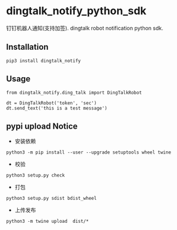 # dingtalk_notify_python_sdk
钉钉机器人通知(支持加签). dingtalk robot notification python sdk.

## Installation

```
pip3 install dingtalk_notify
```

## Usage

```
from dingtalk_notify.ding_talk import DingTalkRobot

dt = DingTalkRobot('token', 'sec')
dt.send_text('this is a test message')
```

## pypi upload Notice 

* 安装依赖

```
python3 -m pip install --user --upgrade setuptools wheel twine

```

* 校验

```
python3 setup.py check
```

* 打包

```
python3 setup.py sdist bdist_wheel
```

* 上传发布

```
python3 -m twine upload  dist/*
```
